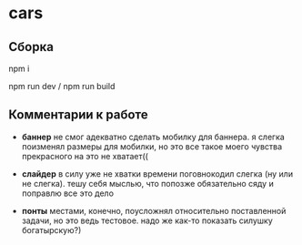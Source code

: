 # cars

## Сборка

npm i

npm run dev / npm run build

## Комментарии к работе

- **баннер**
  не смог адекватно сделать мобилку для баннера. я слегка поизменял размеры для мобилки, но это все такое
  моего чувства прекрасного на это не хватает((

- **слайдер**
  в силу уже не хватки времени поговнокодил слегка (ну или не слегка). тешу себя мыслью, что попозже обязательно сяду и поправлю все это дело

- **понты**
  местами, конечно, поусложнял относительно поставленной задачи, но это ведь тестовое. надо же как-то показать силушку богатырскую?)
